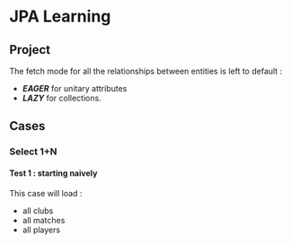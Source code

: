 # JPA Learning

## Project

The fetch mode for all the relationships between entities is left to default :
* ___EAGER___ for unitary attributes
* ___LAZY___ for collections.

## Cases

### Select 1+N

#### Test 1 : starting naively

This case will load :
* all clubs
* all matches
* all players

